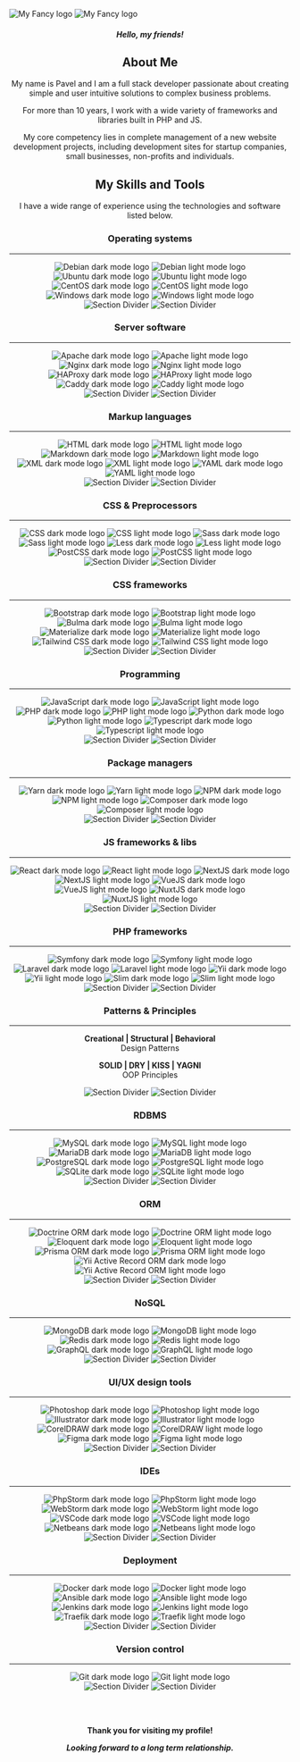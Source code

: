 ![My Fancy logo](assets/pavel.cheskidov.dark.gif#gh-dark-mode-only)
![My Fancy logo](assets/pavel.cheskidov.light.gif#gh-light-mode-only)

<div align="center">

<h4><em>Hello, my friends!</em></h4>

<h2>About Me</h2>

My name is Pavel and I am a full stack developer passionate about creating simple and user intuitive solutions to complex business problems.

For more than 10 years, I work with a wide variety of frameworks and libraries built in PHP and JS.

My core competency lies in complete management of a new website development projects, including development sites for startup companies, small businesses, non-profits and individuals.


<h2>My Skills and Tools</h2>

I have a wide range of experience using the technologies and software listed below.


<h3>Operating systems</h3>
<hr/>

<img src="https://github.com/cheskidov/cheskidov/blob/main/assets/svg-icons/operating-systems/Debian_dark.svg#gh-dark-mode-only" title="Debian" alt="Debian dark mode logo">
<img src="https://github.com/cheskidov/cheskidov/blob/main/assets/svg-icons/operating-systems/Debian_light.svg#gh-light-mode-only" title="Debian" alt="Debian light mode logo">
<img src="https://github.com/cheskidov/cheskidov/blob/main/assets/svg-icons/operating-systems/Ubuntu_dark.svg#gh-dark-mode-only" title="Ubuntu" alt="Ubuntu dark mode logo">
<img src="https://github.com/cheskidov/cheskidov/blob/main/assets/svg-icons/operating-systems/Ubuntu_light.svg#gh-light-mode-only" title="Ubuntu" alt="Ubuntu light mode logo">
<img src="https://github.com/cheskidov/cheskidov/blob/main/assets/svg-icons/operating-systems/CentOS_dark.svg#gh-dark-mode-only" title="CentOS" alt="CentOS dark mode logo">
<img src="https://github.com/cheskidov/cheskidov/blob/main/assets/svg-icons/operating-systems/CentOS_light.svg#gh-light-mode-only" title="CentOS" alt="CentOS light mode logo">
<img src="https://github.com/cheskidov/cheskidov/blob/main/assets/svg-icons/operating-systems/Windows_dark.svg#gh-dark-mode-only" title="Windows" alt="Windows dark mode logo">
<img src="https://github.com/cheskidov/cheskidov/blob/main/assets/svg-icons/operating-systems/Windows_light.svg#gh-light-mode-only" title="Windows" alt="Windows light mode logo">

<div>
<img src="https://github.com/cheskidov/cheskidov/blob/main/assets/svg-icons/Divider_dark.svg#gh-dark-mode-only" alt="Section Divider">
<img src="https://github.com/cheskidov/cheskidov/blob/main/assets/svg-icons/Divider_light.svg#gh-light-mode-only" alt="Section Divider">
</div>


<h3>Server software</h3>
<hr/>

<img src="https://github.com/cheskidov/cheskidov/blob/main/assets/svg-icons/server-software/Apache_dark.svg#gh-dark-mode-only" title="Apache" alt="Apache dark mode logo">
<img src="https://github.com/cheskidov/cheskidov/blob/main/assets/svg-icons/server-software/Apache_light.svg#gh-light-mode-only" title="Apache" alt="Apache light mode logo">
<img src="https://github.com/cheskidov/cheskidov/blob/main/assets/svg-icons/server-software/Nginx_dark.svg#gh-dark-mode-only" title="Nginx" alt="Nginx dark mode logo">
<img src="https://github.com/cheskidov/cheskidov/blob/main/assets/svg-icons/server-software/Nginx_light.svg#gh-light-mode-only" title="Nginx" alt="Nginx light mode logo">
<img src="https://github.com/cheskidov/cheskidov/blob/main/assets/svg-icons/server-software/HAProxy_dark.svg#gh-dark-mode-only" title="HAProxy" alt="HAProxy dark mode logo">
<img src="https://github.com/cheskidov/cheskidov/blob/main/assets/svg-icons/server-software/HAProxy_light.svg#gh-light-mode-only" title="HAProxy" alt="HAProxy light mode logo">
<img src="https://github.com/cheskidov/cheskidov/blob/main/assets/svg-icons/server-software/Caddy_dark.svg#gh-dark-mode-only" title="Caddy" alt="Caddy dark mode logo">
<img src="https://github.com/cheskidov/cheskidov/blob/main/assets/svg-icons/server-software/Caddy_light.svg#gh-light-mode-only" title="Caddy" alt="Caddy light mode logo">

<div>
<img src="https://github.com/cheskidov/cheskidov/blob/main/assets/svg-icons/Divider_dark.svg#gh-dark-mode-only" alt="Section Divider">
<img src="https://github.com/cheskidov/cheskidov/blob/main/assets/svg-icons/Divider_light.svg#gh-light-mode-only" alt="Section Divider">
</div>


<h3>Markup languages</h3>
<hr/>

<img src="https://github.com/cheskidov/cheskidov/blob/main/assets/svg-icons/markup-languages/HTML_dark.svg#gh-dark-mode-only" title="HTML" alt="HTML dark mode logo">
<img src="https://github.com/cheskidov/cheskidov/blob/main/assets/svg-icons/markup-languages/HTML_light.svg#gh-light-mode-only" title="HTML" alt="HTML light mode logo">
<img src="https://github.com/cheskidov/cheskidov/blob/main/assets/svg-icons/markup-languages/Markdown_dark.svg#gh-dark-mode-only" title="Markdown" alt="Markdown dark mode logo">
<img src="https://github.com/cheskidov/cheskidov/blob/main/assets/svg-icons/markup-languages/Markdown_light.svg#gh-light-mode-only" title="Markdown" alt="Markdown light mode logo">
<img src="https://github.com/cheskidov/cheskidov/blob/main/assets/svg-icons/markup-languages/XML_dark.svg#gh-dark-mode-only" title="XML" alt="XML dark mode logo">
<img src="https://github.com/cheskidov/cheskidov/blob/main/assets/svg-icons/markup-languages/XML_light.svg#gh-light-mode-only" title="XML" alt="XML light mode logo">
<img src="https://github.com/cheskidov/cheskidov/blob/main/assets/svg-icons/markup-languages/YAML_dark.svg#gh-dark-mode-only" title="YAML" alt="YAML dark mode logo">
<img src="https://github.com/cheskidov/cheskidov/blob/main/assets/svg-icons/markup-languages/YAML_light.svg#gh-light-mode-only" title="YAML" alt="YAML light mode logo">

<div>
<img src="https://github.com/cheskidov/cheskidov/blob/main/assets/svg-icons/Divider_dark.svg#gh-dark-mode-only" alt="Section Divider">
<img src="https://github.com/cheskidov/cheskidov/blob/main/assets/svg-icons/Divider_light.svg#gh-light-mode-only" alt="Section Divider">
</div>


<h3>CSS & Preprocessors</h3>
<hr/>

<img src="https://github.com/cheskidov/cheskidov/blob/main/assets/svg-icons/css/CSS_dark.svg#gh-dark-mode-only" title="CSS" alt="CSS dark mode logo">
<img src="https://github.com/cheskidov/cheskidov/blob/main/assets/svg-icons/css/CSS_light.svg#gh-light-mode-only" title="CSS" alt="CSS light mode logo">
<img src="https://github.com/cheskidov/cheskidov/blob/main/assets/svg-icons/css/Sass_dark.svg#gh-dark-mode-only" title="Sass" alt="Sass dark mode logo">
<img src="https://github.com/cheskidov/cheskidov/blob/main/assets/svg-icons/css/Sass_light.svg#gh-light-mode-only" title="Sass" alt="Sass light mode logo">
<img src="https://github.com/cheskidov/cheskidov/blob/main/assets/svg-icons/css/Less_dark.svg#gh-dark-mode-only" title="Less" alt="Less dark mode logo">
<img src="https://github.com/cheskidov/cheskidov/blob/main/assets/svg-icons/css/Less_light.svg#gh-light-mode-only" title="Less" alt="Less light mode logo">
<img src="https://github.com/cheskidov/cheskidov/blob/main/assets/svg-icons/css/PostCSS_dark.svg#gh-dark-mode-only" title="PostCSS" alt="PostCSS dark mode logo">
<img src="https://github.com/cheskidov/cheskidov/blob/main/assets/svg-icons/css/PostCSS_light.svg#gh-light-mode-only" title="PostCSS" alt="PostCSS light mode logo">

<div>
<img src="https://github.com/cheskidov/cheskidov/blob/main/assets/svg-icons/Divider_dark.svg#gh-dark-mode-only" alt="Section Divider">
<img src="https://github.com/cheskidov/cheskidov/blob/main/assets/svg-icons/Divider_light.svg#gh-light-mode-only" alt="Section Divider">
</div>


<h3>CSS frameworks</h3>
<hr/>

<img src="https://github.com/cheskidov/cheskidov/blob/main/assets/svg-icons/css-frameworks/Bootstrap_dark.svg#gh-dark-mode-only" title="Bootstrap" alt="Bootstrap dark mode logo">
<img src="https://github.com/cheskidov/cheskidov/blob/main/assets/svg-icons/css-frameworks/Bootstrap_light.svg#gh-light-mode-only" title="Bootstrap" alt="Bootstrap light mode logo">
<img src="https://github.com/cheskidov/cheskidov/blob/main/assets/svg-icons/css-frameworks/Bulma_dark.svg#gh-dark-mode-only" title="Bulma" alt="Bulma dark mode logo">
<img src="https://github.com/cheskidov/cheskidov/blob/main/assets/svg-icons/css-frameworks/Bulma_light.svg#gh-light-mode-only" title="Bulma" alt="Bulma light mode logo">
<img src="https://github.com/cheskidov/cheskidov/blob/main/assets/svg-icons/css-frameworks/Materialize_dark.svg#gh-dark-mode-only" title="Materialize" alt="Materialize dark mode logo">
<img src="https://github.com/cheskidov/cheskidov/blob/main/assets/svg-icons/css-frameworks/Materialize_light.svg#gh-light-mode-only" title="Materialize" alt="Materialize light mode logo">
<img src="https://github.com/cheskidov/cheskidov/blob/main/assets/svg-icons/css-frameworks/TailwindCSS_dark.svg#gh-dark-mode-only" title="Tailwind CSS" alt="Tailwind CSS dark mode logo">
<img src="https://github.com/cheskidov/cheskidov/blob/main/assets/svg-icons/css-frameworks/TailwindCSS_light.svg#gh-light-mode-only" title="Tailwind CSS" alt="Tailwind CSS light mode logo">

<div>
<img src="https://github.com/cheskidov/cheskidov/blob/main/assets/svg-icons/Divider_dark.svg#gh-dark-mode-only" alt="Section Divider">
<img src="https://github.com/cheskidov/cheskidov/blob/main/assets/svg-icons/Divider_light.svg#gh-light-mode-only" alt="Section Divider">
</div>


<h3>Programming</h3>
<hr/>

<img src="https://github.com/cheskidov/cheskidov/blob/main/assets/svg-icons/programming-languages/JavaScript_dark.svg#gh-dark-mode-only" title="JavaScript" alt="JavaScript dark mode logo">
<img src="https://github.com/cheskidov/cheskidov/blob/main/assets/svg-icons/programming-languages/JavaScript_light.svg#gh-light-mode-only" title="JavaScript" alt="JavaScript light mode logo">
<img src="https://github.com/cheskidov/cheskidov/blob/main/assets/svg-icons/programming-languages/PHP_dark.svg#gh-dark-mode-only" title="PHP" alt="PHP dark mode logo">
<img src="https://github.com/cheskidov/cheskidov/blob/main/assets/svg-icons/programming-languages/PHP_light.svg#gh-light-mode-only" title="PHP" alt="PHP light mode logo">
<img src="https://github.com/cheskidov/cheskidov/blob/main/assets/svg-icons/programming-languages/Python_dark.svg#gh-dark-mode-only" title="Python" alt="Python dark mode logo">
<img src="https://github.com/cheskidov/cheskidov/blob/main/assets/svg-icons/programming-languages/Python_light.svg#gh-light-mode-only" title="Python" alt="Python light mode logo">
<img src="https://github.com/cheskidov/cheskidov/blob/main/assets/svg-icons/programming-languages/TypeScript_dark.svg#gh-dark-mode-only" title="Typescript" alt="Typescript dark mode logo">
<img src="https://github.com/cheskidov/cheskidov/blob/main/assets/svg-icons/programming-languages/TypeScript_light.svg#gh-light-mode-only" title="Typescript" alt="Typescript light mode logo">

<div>
<img src="https://github.com/cheskidov/cheskidov/blob/main/assets/svg-icons/Divider_dark.svg#gh-dark-mode-only" alt="Section Divider">
<img src="https://github.com/cheskidov/cheskidov/blob/main/assets/svg-icons/Divider_light.svg#gh-light-mode-only" alt="Section Divider">
</div>


<h3>Package managers</h3>
<hr/>

<img src="https://github.com/cheskidov/cheskidov/blob/main/assets/svg-icons/package-managers/Yarn_dark.svg#gh-dark-mode-only" title="Yarn" alt="Yarn dark mode logo">
<img src="https://github.com/cheskidov/cheskidov/blob/main/assets/svg-icons/package-managers/Yarn_light.svg#gh-light-mode-only" title="Yarn" alt="Yarn light mode logo">
<img src="https://github.com/cheskidov/cheskidov/blob/main/assets/svg-icons/package-managers/NPM_dark.svg#gh-dark-mode-only" title="NPM" alt="NPM dark mode logo">
<img src="https://github.com/cheskidov/cheskidov/blob/main/assets/svg-icons/package-managers/NPM_light.svg#gh-light-mode-only" title="NPM" alt="NPM light mode logo">
<img src="https://github.com/cheskidov/cheskidov/blob/main/assets/svg-icons/package-managers/Composer_dark.svg#gh-dark-mode-only" title="Composer" alt="Composer dark mode logo">
<img src="https://github.com/cheskidov/cheskidov/blob/main/assets/svg-icons/package-managers/Composer_light.svg#gh-light-mode-only" title="Composer" alt="Composer light mode logo">

<div>
<img src="https://github.com/cheskidov/cheskidov/blob/main/assets/svg-icons/Divider_dark.svg#gh-dark-mode-only" alt="Section Divider">
<img src="https://github.com/cheskidov/cheskidov/blob/main/assets/svg-icons/Divider_light.svg#gh-light-mode-only" alt="Section Divider">
</div>


<h3>JS frameworks & libs</h3>
<hr/>

<img src="https://github.com/cheskidov/cheskidov/blob/main/assets/svg-icons/js-frameworks-and-libs/React_dark.svg#gh-dark-mode-only" title="React" alt="React dark mode logo">
<img src="https://github.com/cheskidov/cheskidov/blob/main/assets/svg-icons/js-frameworks-and-libs/React_light.svg#gh-light-mode-only" title="React" alt="React light mode logo">
<img src="https://github.com/cheskidov/cheskidov/blob/main/assets/svg-icons/js-frameworks-and-libs/NextJS_dark.svg#gh-dark-mode-only" title="NextJS" alt="NextJS dark mode logo">
<img src="https://github.com/cheskidov/cheskidov/blob/main/assets/svg-icons/js-frameworks-and-libs/NextJS_light.svg#gh-light-mode-only" title="NextJS" alt="NextJS light mode logo">
<img src="https://github.com/cheskidov/cheskidov/blob/main/assets/svg-icons/js-frameworks-and-libs/VueJS_dark.svg#gh-dark-mode-only" title="VueJS" alt="VueJS dark mode logo">
<img src="https://github.com/cheskidov/cheskidov/blob/main/assets/svg-icons/js-frameworks-and-libs/VueJS_light.svg#gh-light-mode-only" title="VueJS" alt="VueJS light mode logo">
<img src="https://github.com/cheskidov/cheskidov/blob/main/assets/svg-icons/js-frameworks-and-libs/NuxtJS_dark.svg#gh-dark-mode-only" title="NuxtJS" alt="NuxtJS dark mode logo">
<img src="https://github.com/cheskidov/cheskidov/blob/main/assets/svg-icons/js-frameworks-and-libs/NuxtJS_light.svg#gh-light-mode-only" title="NuxtJS" alt="NuxtJS light mode logo">

<div>
<img src="https://github.com/cheskidov/cheskidov/blob/main/assets/svg-icons/Divider_dark.svg#gh-dark-mode-only" alt="Section Divider">
<img src="https://github.com/cheskidov/cheskidov/blob/main/assets/svg-icons/Divider_light.svg#gh-light-mode-only" alt="Section Divider">
</div>


<h3>PHP frameworks</h3>
<hr/>

<img src="https://github.com/cheskidov/cheskidov/blob/main/assets/svg-icons/php-frameworks/Symfony_dark.svg#gh-dark-mode-only" title="Symfony" alt="Symfony dark mode logo">
<img src="https://github.com/cheskidov/cheskidov/blob/main/assets/svg-icons/php-frameworks/Symfony_light.svg#gh-light-mode-only" title="Symfony" alt="Symfony light mode logo">
<img src="https://github.com/cheskidov/cheskidov/blob/main/assets/svg-icons/php-frameworks/Laravel_dark.svg#gh-dark-mode-only" title="Laravel" alt="Laravel dark mode logo">
<img src="https://github.com/cheskidov/cheskidov/blob/main/assets/svg-icons/php-frameworks/Laravel_light.svg#gh-light-mode-only" title="Laravel" alt="Laravel light mode logo">
<img src="https://github.com/cheskidov/cheskidov/blob/main/assets/svg-icons/php-frameworks/Yii_dark.svg#gh-dark-mode-only" title="Yii" alt="Yii dark mode logo">
<img src="https://github.com/cheskidov/cheskidov/blob/main/assets/svg-icons/php-frameworks/Yii_light.svg#gh-light-mode-only" title="Yii" alt="Yii light mode logo">
<img src="https://github.com/cheskidov/cheskidov/blob/main/assets/svg-icons/php-frameworks/Slim_dark.svg#gh-dark-mode-only" title="Slim" alt="Slim dark mode logo">
<img src="https://github.com/cheskidov/cheskidov/blob/main/assets/svg-icons/php-frameworks/Slim_light.svg#gh-light-mode-only" title="Slim" alt="Slim light mode logo">

<div>
<img src="https://github.com/cheskidov/cheskidov/blob/main/assets/svg-icons/Divider_dark.svg#gh-dark-mode-only" alt="Section Divider">
<img src="https://github.com/cheskidov/cheskidov/blob/main/assets/svg-icons/Divider_light.svg#gh-light-mode-only" alt="Section Divider">
</div>


<h3>Patterns & Principles</h3>
<hr/>

**Creational | Structural | Behavioral**
<br>
Design Patterns

**SOLID | DRY | KISS | YAGNI**
<br>
OOP Principles

<div>
<img src="https://github.com/cheskidov/cheskidov/blob/main/assets/svg-icons/Divider_dark.svg#gh-dark-mode-only" alt="Section Divider">
<img src="https://github.com/cheskidov/cheskidov/blob/main/assets/svg-icons/Divider_light.svg#gh-light-mode-only" alt="Section Divider">
</div>


<h3>RDBMS</h3>
<hr/>

<img src="https://github.com/cheskidov/cheskidov/blob/main/assets/svg-icons/rdbms/MySQL_dark.svg#gh-dark-mode-only" title="MySQL" alt="MySQL dark mode logo">
<img src="https://github.com/cheskidov/cheskidov/blob/main/assets/svg-icons/rdbms/MySQL_light.svg#gh-light-mode-only" title="MySQL" alt="MySQL light mode logo">
<img src="https://github.com/cheskidov/cheskidov/blob/main/assets/svg-icons/rdbms/MariaDB_dark.svg#gh-dark-mode-only" title="MariaDB" alt="MariaDB dark mode logo">
<img src="https://github.com/cheskidov/cheskidov/blob/main/assets/svg-icons/rdbms/MariaDB_light.svg#gh-light-mode-only" title="MariaDB" alt="MariaDB light mode logo">
<img src="https://github.com/cheskidov/cheskidov/blob/main/assets/svg-icons/rdbms/PostgreSQL_dark.svg#gh-dark-mode-only" title="PostgreSQL" alt="PostgreSQL dark mode logo">
<img src="https://github.com/cheskidov/cheskidov/blob/main/assets/svg-icons/rdbms/PostgreSQL_light.svg#gh-light-mode-only" title="PostgreSQL" alt="PostgreSQL light mode logo">
<img src="https://github.com/cheskidov/cheskidov/blob/main/assets/svg-icons/rdbms/SQLite_dark.svg#gh-dark-mode-only" title="SQLite" alt="SQLite dark mode logo">
<img src="https://github.com/cheskidov/cheskidov/blob/main/assets/svg-icons/rdbms/SQLite_light.svg#gh-light-mode-only" title="SQLite" alt="SQLite light mode logo">

<div>
<img src="https://github.com/cheskidov/cheskidov/blob/main/assets/svg-icons/Divider_dark.svg#gh-dark-mode-only" alt="Section Divider">
<img src="https://github.com/cheskidov/cheskidov/blob/main/assets/svg-icons/Divider_light.svg#gh-light-mode-only" alt="Section Divider">
</div>


<h3>ORM</h3>
<hr/>

<img src="https://github.com/cheskidov/cheskidov/blob/main/assets/svg-icons/orm-tech/DoctrineORM_dark.svg#gh-dark-mode-only" title="Doctrine ORM" alt="Doctrine ORM dark mode logo">
<img src="https://github.com/cheskidov/cheskidov/blob/main/assets/svg-icons/orm-tech/DoctrineORM_light.svg#gh-light-mode-only" title="Doctrine ORM" alt="Doctrine ORM light mode logo">
<img src="https://github.com/cheskidov/cheskidov/blob/main/assets/svg-icons/orm-tech/EloquentORM_dark.svg#gh-dark-mode-only" title="Eloquent ORM" alt="Eloquent dark mode logo">
<img src="https://github.com/cheskidov/cheskidov/blob/main/assets/svg-icons/orm-tech/EloquentORM_light.svg#gh-light-mode-only" title="Eloquent ORM" alt="Eloquent light mode logo">
<img src="https://github.com/cheskidov/cheskidov/blob/main/assets/svg-icons/orm-tech/PrismaORM_dark.svg#gh-dark-mode-only" title="Prisma ORM" alt="Prisma ORM dark mode logo">
<img src="https://github.com/cheskidov/cheskidov/blob/main/assets/svg-icons/orm-tech/PrismaORM_light.svg#gh-light-mode-only" title="Prisma ORM" alt="Prisma ORM light mode logo">
<img src="https://github.com/cheskidov/cheskidov/blob/main/assets/svg-icons/orm-tech/Yii_AR_ORM_dark.svg#gh-dark-mode-only" title="Yii Active Record ORM" alt="Yii Active Record ORM dark mode logo">
<img src="https://github.com/cheskidov/cheskidov/blob/main/assets/svg-icons/orm-tech/Yii_AR_ORM_light.svg#gh-light-mode-only" title="Yii Active Record ORM" alt="Yii Active Record ORM light mode logo">

<div>
<img src="https://github.com/cheskidov/cheskidov/blob/main/assets/svg-icons/Divider_dark.svg#gh-dark-mode-only" alt="Section Divider">
<img src="https://github.com/cheskidov/cheskidov/blob/main/assets/svg-icons/Divider_light.svg#gh-light-mode-only" alt="Section Divider">
</div>


<h3>NoSQL</h3>
<hr/>

<img src="https://github.com/cheskidov/cheskidov/blob/main/assets/svg-icons/no-sql/MongoDB_dark.svg#gh-dark-mode-only" title="MongoDB" alt="MongoDB dark mode logo">
<img src="https://github.com/cheskidov/cheskidov/blob/main/assets/svg-icons/no-sql/MongoDB_light.svg#gh-light-mode-only" title="MongoDB" alt="MongoDB light mode logo">
<img src="https://github.com/cheskidov/cheskidov/blob/main/assets/svg-icons/no-sql/Redis_dark.svg#gh-dark-mode-only" title="Redis" alt="Redis dark mode logo">
<img src="https://github.com/cheskidov/cheskidov/blob/main/assets/svg-icons/no-sql/Redis_light.svg#gh-light-mode-only" title="Redis" alt="Redis light mode logo">
<img src="https://github.com/cheskidov/cheskidov/blob/main/assets/svg-icons/no-sql/GraphQL_dark.svg#gh-dark-mode-only" title="GraphQL" alt="GraphQL dark mode logo">
<img src="https://github.com/cheskidov/cheskidov/blob/main/assets/svg-icons/no-sql/GraphQL_light.svg#gh-light-mode-only" title="GraphQL" alt="GraphQL light mode logo">

<div>
<img src="https://github.com/cheskidov/cheskidov/blob/main/assets/svg-icons/Divider_dark.svg#gh-dark-mode-only" alt="Section Divider">
<img src="https://github.com/cheskidov/cheskidov/blob/main/assets/svg-icons/Divider_light.svg#gh-light-mode-only" alt="Section Divider">
</div>


<h3>UI/UX design tools</h3>
<hr/>

<img src="https://github.com/cheskidov/cheskidov/blob/main/assets/svg-icons/graphic-tools/Photoshop_dark.svg#gh-dark-mode-only" title="Adobe Photoshop" alt="Photoshop dark mode logo">
<img src="https://github.com/cheskidov/cheskidov/blob/main/assets/svg-icons/graphic-tools/Photoshop_light.svg#gh-light-mode-only" title="Adobe Photoshop" alt="Photoshop light mode logo">
<img src="https://github.com/cheskidov/cheskidov/blob/main/assets/svg-icons/graphic-tools/Illustrator_dark.svg#gh-dark-mode-only" title="Adobe Illustrator" alt="Illustrator dark mode logo">
<img src="https://github.com/cheskidov/cheskidov/blob/main/assets/svg-icons/graphic-tools/Illustrator_light.svg#gh-light-mode-only" title="Adobe Illustrator" alt="Illustrator light mode logo">
<img src="https://github.com/cheskidov/cheskidov/blob/main/assets/svg-icons/graphic-tools/CorelDRAW_dark.svg#gh-dark-mode-only" title="CorelDRAW" alt="CorelDRAW dark mode logo">
<img src="https://github.com/cheskidov/cheskidov/blob/main/assets/svg-icons/graphic-tools/CorelDRAW_light.svg#gh-light-mode-only" title="CorelDRAW" alt="CorelDRAW light mode logo">
<img src="https://github.com/cheskidov/cheskidov/blob/main/assets/svg-icons/graphic-tools/Figma_dark.svg#gh-dark-mode-only" title="Figma" alt="Figma dark mode logo">
<img src="https://github.com/cheskidov/cheskidov/blob/main/assets/svg-icons/graphic-tools/Figma_light.svg#gh-light-mode-only" title="Figma" alt="Figma light mode logo">

<div>
<img src="https://github.com/cheskidov/cheskidov/blob/main/assets/svg-icons/Divider_dark.svg#gh-dark-mode-only" alt="Section Divider">
<img src="https://github.com/cheskidov/cheskidov/blob/main/assets/svg-icons/Divider_light.svg#gh-light-mode-only" alt="Section Divider">
</div>


<h3>IDEs</h3>
<hr/>

<img src="https://github.com/cheskidov/cheskidov/blob/main/assets/svg-icons/ide-tools/PhpStorm_dark.svg#gh-dark-mode-only" title="PhpStorm" alt="PhpStorm dark mode logo">
<img src="https://github.com/cheskidov/cheskidov/blob/main/assets/svg-icons/ide-tools/PhpStorm_light.svg#gh-light-mode-only" title="PhpStorm" alt="PhpStorm light mode logo">
<img src="https://github.com/cheskidov/cheskidov/blob/main/assets/svg-icons/ide-tools/WebStorm_dark.svg#gh-dark-mode-only" title="WebStorm" alt="WebStorm dark mode logo">
<img src="https://github.com/cheskidov/cheskidov/blob/main/assets/svg-icons/ide-tools/WebStorm_light.svg#gh-light-mode-only" title="WebStorm" alt="WebStorm light mode logo">
<img src="https://github.com/cheskidov/cheskidov/blob/main/assets/svg-icons/ide-tools/VSCode_dark.svg#gh-dark-mode-only" title="VSCode" alt="VSCode dark mode logo">
<img src="https://github.com/cheskidov/cheskidov/blob/main/assets/svg-icons/ide-tools/VSCode_light.svg#gh-light-mode-only" title="VSCode" alt="VSCode light mode logo">
<img src="https://github.com/cheskidov/cheskidov/blob/main/assets/svg-icons/ide-tools/Netbeans_dark.svg#gh-dark-mode-only" title="Netbeans" alt="Netbeans dark mode logo">
<img src="https://github.com/cheskidov/cheskidov/blob/main/assets/svg-icons/ide-tools/Netbeans_light.svg#gh-light-mode-only" title="Netbeans" alt="Netbeans light mode logo">

<div>
<img src="https://github.com/cheskidov/cheskidov/blob/main/assets/svg-icons/Divider_dark.svg#gh-dark-mode-only" alt="Section Divider">
<img src="https://github.com/cheskidov/cheskidov/blob/main/assets/svg-icons/Divider_light.svg#gh-light-mode-only" alt="Section Divider">
</div>


<h3>Deployment</h3>
<hr/>

<img src="https://github.com/cheskidov/cheskidov/blob/main/assets/svg-icons/deployment/Docker_dark.svg#gh-dark-mode-only" title="Docker" alt="Docker dark mode logo">
<img src="https://github.com/cheskidov/cheskidov/blob/main/assets/svg-icons/deployment/Docker_light.svg#gh-light-mode-only" title="Docker" alt="Docker light mode logo">
<img src="https://github.com/cheskidov/cheskidov/blob/main/assets/svg-icons/deployment/Ansible_dark.svg#gh-dark-mode-only" title="Ansible" alt="Ansible dark mode logo">
<img src="https://github.com/cheskidov/cheskidov/blob/main/assets/svg-icons/deployment/Ansible_light.svg#gh-light-mode-only" title="Ansible" alt="Ansible light mode logo">
<img src="https://github.com/cheskidov/cheskidov/blob/main/assets/svg-icons/deployment/Jenkins_dark.svg#gh-dark-mode-only" title="Jenkins" alt="Jenkins dark mode logo">
<img src="https://github.com/cheskidov/cheskidov/blob/main/assets/svg-icons/deployment/Jenkins_light.svg#gh-light-mode-only" title="Jenkins" alt="Jenkins light mode logo">
<img src="https://github.com/cheskidov/cheskidov/blob/main/assets/svg-icons/deployment/Traefik_dark.svg#gh-dark-mode-only" title="Traefik" alt="Traefik dark mode logo">
<img src="https://github.com/cheskidov/cheskidov/blob/main/assets/svg-icons/deployment/Traefik_light.svg#gh-light-mode-only" title="Traefik" alt="Traefik light mode logo">

<div>
<img src="https://github.com/cheskidov/cheskidov/blob/main/assets/svg-icons/Divider_dark.svg#gh-dark-mode-only" alt="Section Divider">
<img src="https://github.com/cheskidov/cheskidov/blob/main/assets/svg-icons/Divider_light.svg#gh-light-mode-only" alt="Section Divider">
</div>


<h3>Version control</h3>
<hr/>

<img src="https://github.com/cheskidov/cheskidov/blob/main/assets/svg-icons/version-control/Git_dark.svg#gh-dark-mode-only" title="Git" alt="Git dark mode logo">
<img src="https://github.com/cheskidov/cheskidov/blob/main/assets/svg-icons/version-control/Git_light.svg#gh-light-mode-only" title="Git" alt="Git light mode logo">

<div>
<img src="https://github.com/cheskidov/cheskidov/blob/main/assets/svg-icons/Divider_dark.svg#gh-dark-mode-only" alt="Section Divider">
<img src="https://github.com/cheskidov/cheskidov/blob/main/assets/svg-icons/Divider_light.svg#gh-light-mode-only" alt="Section Divider">
</div>

<br><br>


**Thank you for visiting my profile!**

***Looking forward to a long term relationship.***

</div>